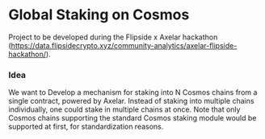 
# Global Staking on Cosmos

Project to be developed during the Flipside x Axelar hackathon (https://data.flipsidecrypto.xyz/community-analytics/axelar-flipside-hackathon/).

 ### Idea

We want to Develop a mechanism for staking into N Cosmos chains from a single contract, powered by Axelar.
Instead of staking into multiple chains individually, one could stake in multiple chains at once. Note that only Cosmos chains supporting the standard Cosmos staking module would be supported at first, for standardization reasons.
